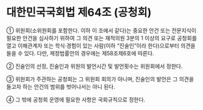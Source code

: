# 대한민국국회법 제64조 (공청회)

① 위원회(소위원회를 포함한다. 이하 이 조에서 같다)는 중요한 안건 또는 전문지식이 필요한 안건을 심사하기 위하여 그 의견 또는 재적의원 3분의 1 이상의 요구로 공청회를 열고 이해관계자 또는 학식·경험이 있는 사람(이하 “진술인”이라 한다)으로부터 의견을 들을 수 있다. 다만, 제정법률안의 경우에는 제58조제6호에 따른다.  

② 진술인의 선정, 진술인과 위원의 발언시간 및 발언횟수는 위원회에서 정한다.  

③ 위원회가 주관하는 공청회는 그 위원회 회의가 아니며, 진술인의 발언은 그 의견을 들고자 하는 안건의 범위를 벗어나서는 아니 된다.  

④ 그 밖에 공청회 운영에 필요한 사항은 국회규칙으로 정한다.
